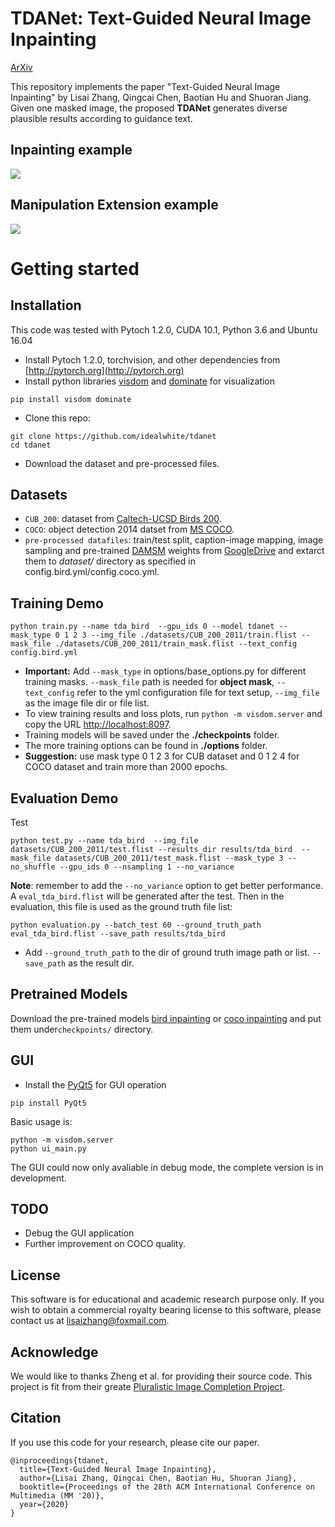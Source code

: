 
# TDANet: Text-Guided Neural Image Inpainting 
[ArXiv](https://arxiv.org/abs/2004.03212) 
<br>

This repository implements the paper "Text-Guided Neural Image Inpainting" 
by Lisai Zhang, Qingcai Chen, Baotian Hu and Shuoran Jiang. Given one masked image, the proposed 
**TDANet** generates diverse plausible results according to guidance text.

## Inpainting example

<img src='https://github.com/idealwhite/tdanet/blob/master/images/inpainting_example.png' align="center">

## Manipulation Extension example

<img src='https://github.com/idealwhite/tdanet/blob/master/images/manipulation_example.png' align="center">

# Getting started
## Installation
This code was tested with Pytoch 1.2.0, CUDA 10.1, Python 3.6 and Ubuntu 16.04

- Install Pytoch 1.2.0, torchvision, and other dependencies from [http://pytorch.org](http://pytorch.org)
- Install python libraries [visdom](https://github.com/facebookresearch/visdom) and [dominate](https://github.com/Knio/dominate) for visualization


```
pip install visdom dominate
```
- Clone this repo:

```
git clone https://github.com/idealwhite/tdanet
cd tdanet
```
- Download the dataset and pre-processed files.

## Datasets
- ```CUB_200```: dataset from [Caltech-UCSD Birds 200](http://www.vision.caltech.edu/visipedia/CUB-200.html).
- ```COCO```: object detection 2014 datset from [MS COCO](https://cocodataset.org/#download).
- ```pre-processed datafiles```: train/test split, caption-image mapping, image sampling 
 and pre-trained [DAMSM](https://github.com/taoxugit/AttnGAN) weights from [GoogleDrive](https://drive.google.com/file/d/1_B7gdUwStck8Kop9hNL2YUNWF6hIxCNx/view?usp=sharing) and extarct them 
 to *dataset/* directory as specified in config.bird.yml/config.coco.yml.
## Training Demo
```
python train.py --name tda_bird  --gpu_ids 0 --model tdanet --mask_type 0 1 2 3 --img_file ./datasets/CUB_200_2011/train.flist --mask_file ./datasets/CUB_200_2011/train_mask.flist --text_config config.bird.yml
```
- **Important:** Add ```--mask_type``` in options/base_options.py for different training masks. ```--mask_file``` path is needed for **object mask**,
 ```--text_config``` refer to the yml configuration file for text setup, ```--img_file``` as the image file dir or file list.
- To view training results and loss plots, run ```python -m visdom.server``` and copy the URL [http://localhost:8097](http://localhost:8097).
- Training models will be saved under the **./checkpoints** folder.
- The more training options can be found in **./options** folder.
- **Suggestion:** use mask type 0 1 2 3 for CUB dataset and 0 1 2 4 for COCO dataset and train more than 2000 epochs. 

## Evaluation Demo
Test 
```
python test.py --name tda_bird  --img_file datasets/CUB_200_2011/test.flist --results_dir results/tda_bird  --mask_file datasets/CUB_200_2011/test_mask.flist --mask_type 3 --no_shuffle --gpu_ids 0 --nsampling 1 --no_variance
```
**Note**: remember to add  the ```--no_variance``` option to get better performance. A ```eval_tda_bird.flist``` will be generated after the test. Then in the evaluation, this file is used as the ground truth file list:

```
python evaluation.py --batch_test 60 --ground_truth_path eval_tda_bird.flist --save_path results/tda_bird
```
- Add ```--ground_truth_path``` to the dir of ground truth image path or list. ```--save_path``` as the result dir.


## Pretrained Models
Download the pre-trained models [bird inpainting](https://drive.google.com/file/d/1yGC3zPnngyrGtyWrMSYZaMXUbbiXWZGj/view?usp=sharing) or [coco inpainting](https://drive.google.com/file/d/1tqrvFFilYO3eolwqbdZYm0byQv_ahaoS/view?usp=sharing) and put them under```checkpoints/``` directory.

## GUI

- Install the [PyQt5](https://pypi.org/project/PyQt5/) for GUI operation

```
pip install PyQt5
```

Basic usage is:
```
python -m visdom.server
python ui_main.py
```

The GUI could now only avaliable in debug mode, the complete version is in development.

## TODO
- Debug the GUI application
- Further improvement on COCO quality.

## License
This software is for educational and academic research purpose only. If you wish to obtain a commercial royalty bearing license to
 this software, please contact us at lisaizhang@foxmail.com.

## Acknowledge
We would like to thanks Zheng et al. for providing their source code. This project is fit from their greate [Pluralistic Image Completion Project](https://github.com/lyndonzheng/Pluralistic-Inpainting).

## Citation
If you use this code for your research, please cite our paper.
```
@inproceedings{tdanet,
  title={Text-Guided Neural Image Inpainting},
  author={Lisai Zhang, Qingcai Chen, Baotian Hu, Shuoran Jiang},
  booktitle={Proceedings of the 28th ACM International Conference on Multimedia (MM '20)},
  year={2020}
}
```
